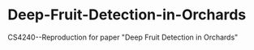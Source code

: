 # Deep-Fruit-Detection-in-Orchards
CS4240--Reproduction for paper "Deep Fruit Detection in Orchards"
